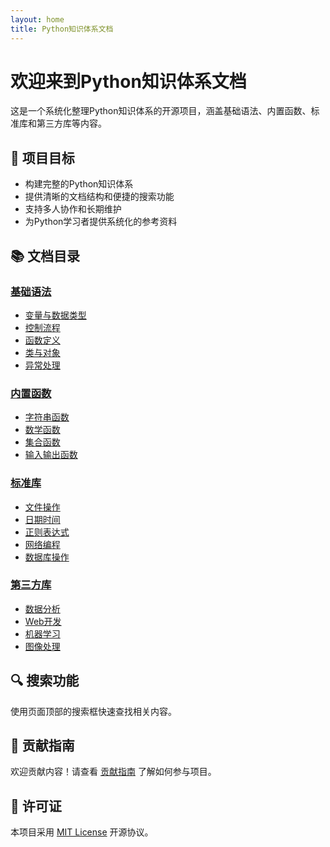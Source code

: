 ```yaml
---
layout: home
title: Python知识体系文档
---
```


# 欢迎来到Python知识体系文档

这是一个系统化整理Python知识体系的开源项目，涵盖基础语法、内置函数、标准库和第三方库等内容。

## 🎯 项目目标

- 构建完整的Python知识体系
- 提供清晰的文档结构和便捷的搜索功能
- 支持多人协作和长期维护
- 为Python学习者提供系统化的参考资料

## 📚 文档目录

### [基础语法](docs/basics/)
- [变量与数据类型](docs/basics/variables.md)
- [控制流程](docs/basics/control-flow.md)
- [函数定义](docs/basics/functions.md)
- [类与对象](docs/basics/classes.md)
- [异常处理](docs/basics/exceptions.md)

### [内置函数](docs/builtins/)
- [字符串函数](docs/builtins/string-functions.md)
- [数学函数](docs/builtins/math-functions.md)
- [集合函数](docs/builtins/collection-functions.md)
- [输入输出函数](docs/builtins/io-functions.md)

### [标准库](docs/stdlib/)
- [文件操作](docs/stdlib/file-operations.md)
- [日期时间](docs/stdlib/datetime.md)
- [正则表达式](docs/stdlib/regex.md)
- [网络编程](docs/stdlib/networking.md)
- [数据库操作](docs/stdlib/database.md)

### [第三方库](docs/thirdparty/)
- [数据分析](docs/thirdparty/data-analysis.md)
- [Web开发](docs/thirdparty/web-development.md)
- [机器学习](docs/thirdparty/machine-learning.md)
- [图像处理](docs/thirdparty/image-processing.md)

## 🔍 搜索功能

使用页面顶部的搜索框快速查找相关内容。

## 🤝 贡献指南

欢迎贡献内容！请查看 [贡献指南](CONTRIBUTING.md) 了解如何参与项目。

## 📄 许可证

本项目采用 [MIT License](LICENSE) 开源协议。